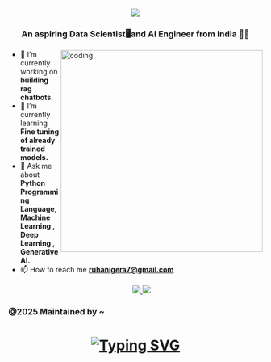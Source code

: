 <h1 align="center">
    <img src="https://readme-typing-svg.herokuapp.com/?font=Righteous&color=7e15f7&random=falsesize=35&center=true&vCenter=true&width=500&height=70&duration=2000&lines=Hi+There!+👋;+This+is+Ruhani+Gera+👨🏻‍💻;" />
</h1>
<h3 align="center">An aspiring Data Scientist🖥️and AI Engineer from India 👨‍💻 </h3>
<img align="right" alt="coding" width="400" src="https://user-images.githubusercontent.com/102985224/211582827-8fd748d6-9181-4c5f-a620-76168b861a4d.gif">


- 🔭 I’m currently working on **building rag chatbots.**
- 🌱 I’m currently learning **Fine tuning of already trained models.**
- 💬 Ask me about **Python Programming Language, Machine Learning , Deep Learning , Generative AI.**
  <br>
- 📫 How to reach me **ruhanigera7@gmail.com**
  <br>
  <div align="center"> 
    <br>
  <a href="mailto:ruhanigera7@gmail.com">
    <img src="https://img.shields.io/badge/Gmail-6C22A6?style=for-the-badge&logo=gmail&logoColor=white" />
  </a>
      <a href="https://www.linkedin.com/in/ruhani-gera-851454300?utm_source=share&utm_campaign=share_via&utm_content=profile&utm_medium=android_app">
    <img src="https://img.shields.io/badge/LinkedIn-0077B5?style=for-the-badge&logo=linkedin&logoColor=white" />
  </a>
</div>
  

<h3> @2025 Maintained by ~ </h3>
<h1 align="center"><a href="https://git.io/typing-svg"><img src="https://readme-typing-svg.herokuapp.com?font=Fira+Code&pause=1000&color=F0F705&width=435&lines=%E2%9D%A4%EF%B8%8FCODEWITHRUHANI%E2%9D%A4%EF%B8%8F" alt="Typing SVG" /></a> </h1>






